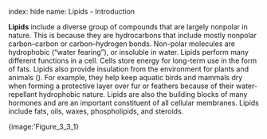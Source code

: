 index: hide
name: Lipids - Introduction

 **Lipids** include a diverse group of compounds that are largely nonpolar in nature. This is because they are hydrocarbons that include mostly nonpolar carbon–carbon or carbon–hydrogen bonds. Non-polar molecules are hydrophobic (“water fearing”), or insoluble in water. Lipids perform many different functions in a cell. Cells store energy for long-term use in the form of fats. Lipids also provide insulation from the environment for plants and animals (). For example, they help keep aquatic birds and mammals dry when forming a protective layer over fur or feathers because of their water-repellant hydrophobic nature. Lipids are also the building blocks of many hormones and are an important constituent of all cellular membranes. Lipids include fats, oils, waxes, phospholipids, and steroids.


{image:'Figure_3_3_1}
        
